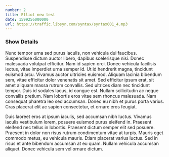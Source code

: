 ```yaml
---
number: 2
title: Elliot new test
date: 1599256000000
url: https://traffic.libsyn.com/syntax/syntax001_4.mp3
---
```


### Show Details

Nunc tempor urna sed purus iaculis, non vehicula dui faucibus. Suspendisse dictum auctor libero, dapibus scelerisque nisi. Donec malesuada volutpat efficitur. Nam id sapien orci. Donec vehicula facilisis lectus, vitae imperdiet urna semper id. Ut id hendrerit magna, tincidunt euismod arcu. Vivamus auctor ultricies euismod. Aliquam lacinia bibendum sem, vitae efficitur dolor venenatis sit amet. Sed efficitur ipsum erat, sit amet aliquam massa rutrum convallis. Sed ultrices diam nec tincidunt tempor. Duis id sodales lacus, id congue est. Nullam sollicitudin ac neque convallis pretium. Nam lobortis eros vitae sem rhoncus malesuada. Nam consequat pharetra leo sed accumsan. Donec eu nibh et purus porta varius. Cras placerat elit ac sapien consectetur, et ornare eros feugiat.

Duis laoreet eros at ipsum iaculis, sed accumsan nibh luctus. Vivamus iaculis vestibulum lorem, posuere euismod purus eleifend in. Praesent eleifend nec tellus in lobortis. Praesent dictum semper elit sed posuere. Praesent in dolor non risus rutrum condimentum vitae at turpis. Mauris eget commodo metus, eu vehicula mauris. Etiam placerat varius luctus. Sed in risus et ante bibendum accumsan at eu quam. Nullam vehicula accumsan aliquet. Donec vehicula sem vel ornare dictum.
